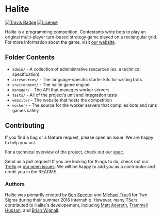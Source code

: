 # Halite

[![Travis Badge](https://travis-ci.org/HaliteChallenge/Halite.svg?branch=master)](https://travis-ci.org/HaliteChallenge/Halite)
[![License](https://img.shields.io/badge/license-MIT-blue.svg)](https://raw.githubusercontent.com/HaliteChallenge/Halite/master/LICENSE)

Halite is a programming competition. Contestants write bots to play an original multi-player turn-based strategy game played on a rectangular grid. For more information about the game, visit [our website](http://halite.io).

## Folder Contents

- `admin/` - A collection of administrative resources (ex. a technical specification)
- `airesources/` - The language-specific starter kits for writing bots
- `environment/` - The halite game engine 
- `manager/` - The API that manages worker servers
- `tests/` - All of the project's unit and integration tests
- `website/` - The website that hosts the competition
- `worker/` - The source for the worker servers that compiles bots and runs games safely

## Contributing

If you find a bug or a feature request, please open an issue. We are happy to help you out.

For a technical overview of the project, check out our [spec](https://github.com/HaliteChallenge/Halite/blob/master/admin/SPEC.md).

Send us a pull request! If you are looking for things to do, check out our [Trello](https://trello.com/b/z8jUXTA0/halite) or [our open issues](https://github.com/HaliteChallenge/Halite/issues). We will be happy to add you as a contributor and credit you in the README.

### Authors

Halite was primarily created by [Ben Spector](https://github.com/Sydriax) and [Michael Truell](https://github.com/truell20) for Two Sigma during their summer 2016 internship. However, many TSers contributed to Halite's developement, including [Matt Adereth](https://github.com/adereth), [Trammell Hudson](https://github.com/osresearch), and [Brian Wignall](https://github.com/bwignall).
